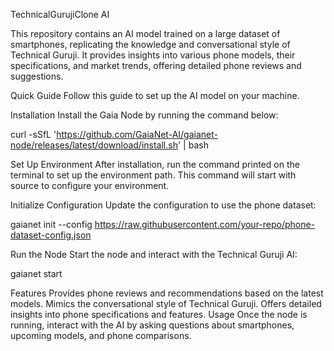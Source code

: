 TechnicalGurujiClone AI

This repository contains an AI model trained on a large dataset of smartphones, replicating the knowledge and conversational style of Technical Guruji. It provides insights into various phone models, their specifications, and market trends, offering detailed phone reviews and suggestions.

Quick Guide
Follow this guide to set up the AI model on your machine.

Installation
Install the Gaia Node by running the command below:

curl -sSfL 'https://github.com/GaiaNet-AI/gaianet-node/releases/latest/download/install.sh' | bash

Set Up Environment
After installation, run the command printed on the terminal to set up the environment path. This command will start with source to configure your environment.

Initialize Configuration
Update the configuration to use the phone dataset:

gaianet init --config https://raw.githubusercontent.com/your-repo/phone-dataset-config.json

Run the Node
Start the node and interact with the Technical Guruji AI:


gaianet start

Features
Provides phone reviews and recommendations based on the latest models.
Mimics the conversational style of Technical Guruji.
Offers detailed insights into phone specifications and features.
Usage
Once the node is running, interact with the AI by asking questions about smartphones, upcoming models, and phone comparisons.
